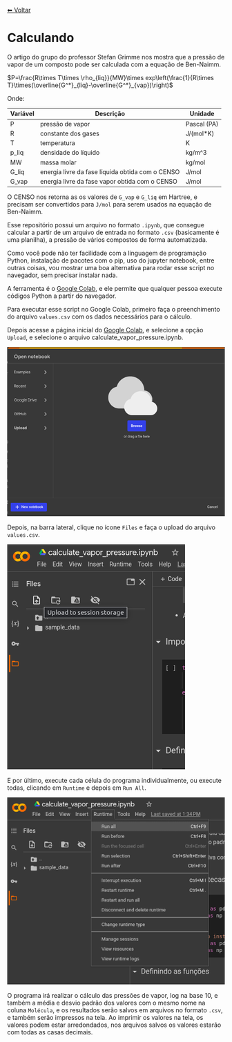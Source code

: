 [⬅ Voltar](../README.md)

# Calculando

O artigo do grupo do professor Stefan Grimme nos mostra que a pressão de vapor de um composto pode ser calculada com a equação de Ben-Naimm.  

$P=\frac{R\times T\times \rho_{liq}}{MW}\times exp\left(\frac{1}{R\times T}\times(\overline{G^*}_{liq}-\overline{G^*}_{vap})\right)$

Onde:

| Variável | Descrição | Unidade |
| --- | --- | --- |
| P | pressão de vapor | Pascal (PA) |
| R | constante dos gases | J/(mol*K) |
| T | temperatura | K |
| p_liq | densidade do líquido | kg/m^3 |
| MW | massa molar | kg/mol |
| G_liq | energia livre da fase líquida obtida com o CENSO | J/mol |
| G_vap | energia livre da fase vapor obtida com o CENSO | J/mol |

O CENSO nos retorna as os valores de `G_vap` e `G_liq` em Hartree, e precisam ser convertidos para `J/mol` para serem usados na equação de Ben-Naimm.

Esse repositório possui um arquivo no formato `.ipynb`, que consegue calcular a partir de um arquivo de entrada no formato `.csv` (basicamente é uma planilha), a pressão de vários compostos de forma automatizada.

Como você pode não ter facilidade com a linguagem de programação Python, instalação de pacotes com o pip, uso do jupyter notebook, entre outras coisas, vou mostrar uma boa alternativa para rodar esse script no navegador, sem precisar instalar nada.

A ferramenta é o [Google Colab](https://colab.research.google.com/), e ele permite que qualquer pessoa execute códigos Python a partir do navegador.

Para executar esse script no Google Colab, primeiro faça o preenchimento do arquivo `values.csv` com os dados necessários para o cálculo.

Depois acesse a página inicial do [Google Colab](https://colab.research.google.com/), e selecione a opção `Upload`, e selecione o arquivo calculate_vapor_pressure.ipynb.

![upload](../assets/upload.png)

Depois, na barra lateral, clique no ícone `Files` e faça o upload do arquivo `values.csv`.

![files](../assets/files.png)

E por último, execute cada célula do programa individualmente, ou execute todas, clicando em `Runtime` e depois em `Run All`.

![run](../assets/run.png)

O programa irá realizar o cálculo das pressões de vapor, log na base 10, e também a média e desvio padrão dos valores com o mesmo nome na coluna `Molécula`, e os resultados serão salvos em arquivos no formato `.csv`, e também serão impressos na tela.
Ao imprimir os valores na tela, os valores podem estar arredondados, nos arquivos salvos os valores estarão com todas as casas decimais.
